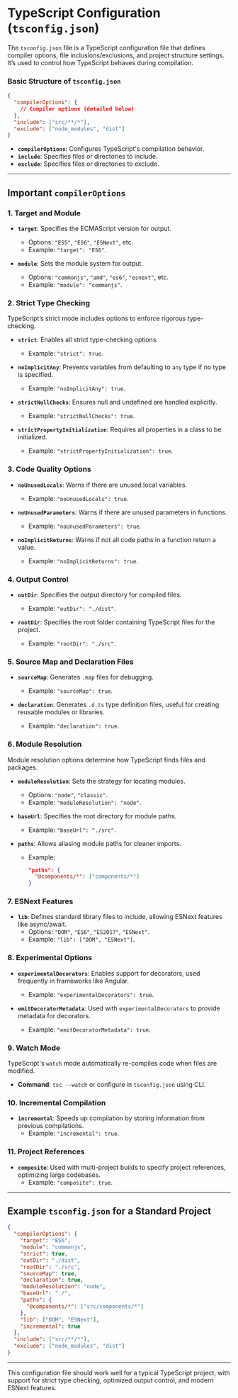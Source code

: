 # TypeScript Configuration (`tsconfig.json`)

The `tsconfig.json` file is a TypeScript configuration file that defines compiler options, file inclusions/exclusions, and project structure settings. It’s used to control how TypeScript behaves during compilation.

### Basic Structure of `tsconfig.json`

```json
{
  "compilerOptions": {
    // Compiler options (detailed below)
  },
  "include": ["src/**/*"],
  "exclude": ["node_modules", "dist"]
}
```

- **`compilerOptions`**: Configures TypeScript's compilation behavior.
- **`include`**: Specifies files or directories to include.
- **`exclude`**: Specifies files or directories to exclude.

---

## Important `compilerOptions`

### 1. **Target and Module**

- **`target`**: Specifies the ECMAScript version for output.
   - Options: `"ES5"`, `"ES6"`, `"ESNext"`, etc.
   - Example: `"target": "ES6"`.

- **`module`**: Sets the module system for output.
   - Options: `"commonjs"`, `"amd"`, `"es6"`, `"esnext"`, etc.
   - Example: `"module": "commonjs"`.

### 2. **Strict Type Checking**

TypeScript’s strict mode includes options to enforce rigorous type-checking.

- **`strict`**: Enables all strict type-checking options.
   - Example: `"strict": true`.

- **`noImplicitAny`**: Prevents variables from defaulting to `any` type if no type is specified.
   - Example: `"noImplicitAny": true`.

- **`strictNullChecks`**: Ensures null and undefined are handled explicitly.
   - Example: `"strictNullChecks": true`.

- **`strictPropertyInitialization`**: Requires all properties in a class to be initialized.
   - Example: `"strictPropertyInitialization": true`.

### 3. **Code Quality Options**

- **`noUnusedLocals`**: Warns if there are unused local variables.
   - Example: `"noUnusedLocals": true`.

- **`noUnusedParameters`**: Warns if there are unused parameters in functions.
   - Example: `"noUnusedParameters": true`.

- **`noImplicitReturns`**: Warns if not all code paths in a function return a value.
   - Example: `"noImplicitReturns": true`.

### 4. **Output Control**

- **`outDir`**: Specifies the output directory for compiled files.
   - Example: `"outDir": "./dist"`.

- **`rootDir`**: Specifies the root folder containing TypeScript files for the project.
   - Example: `"rootDir": "./src"`.

### 5. **Source Map and Declaration Files**

- **`sourceMap`**: Generates `.map` files for debugging.
   - Example: `"sourceMap": true`.

- **`declaration`**: Generates `.d.ts` type definition files, useful for creating reusable modules or libraries.
   - Example: `"declaration": true`.

### 6. **Module Resolution**

Module resolution options determine how TypeScript finds files and packages.

- **`moduleResolution`**: Sets the strategy for locating modules.
   - Options: `"node"`, `"classic"`.
   - Example: `"moduleResolution": "node"`.

- **`baseUrl`**: Specifies the root directory for module paths.
   - Example: `"baseUrl": "./src"`.

- **`paths`**: Allows aliasing module paths for cleaner imports.
   - Example:
     ```json
     "paths": {
       "@components/*": ["components/*"]
     }
     ```

### 7. **ESNext Features**

- **`lib`**: Defines standard library files to include, allowing ESNext features like async/await.
   - Options: `"DOM"`, `"ES6"`, `"ES2017"`, `"ESNext"`.
   - Example: `"lib": ["DOM", "ESNext"]`.

### 8. **Experimental Options**

- **`experimentalDecorators`**: Enables support for decorators, used frequently in frameworks like Angular.
   - Example: `"experimentalDecorators": true`.

- **`emitDecoratorMetadata`**: Used with `experimentalDecorators` to provide metadata for decorators.
   - Example: `"emitDecoratorMetadata": true`.

### 9. **Watch Mode**

TypeScript's `watch` mode automatically re-compiles code when files are modified.

- **Command**: `tsc --watch` or configure in `tsconfig.json` using CLI.

### 10. **Incremental Compilation**

- **`incremental`**: Speeds up compilation by storing information from previous compilations.
   - Example: `"incremental": true`.

### 11. **Project References**

- **`composite`**: Used with multi-project builds to specify project references, optimizing large codebases.
   - Example: `"composite": true`.

---

## Example `tsconfig.json` for a Standard Project

```json
{
  "compilerOptions": {
    "target": "ES6",
    "module": "commonjs",
    "strict": true,
    "outDir": "./dist",
    "rootDir": "./src",
    "sourceMap": true,
    "declaration": true,
    "moduleResolution": "node",
    "baseUrl": "./",
    "paths": {
      "@components/*": ["src/components/*"]
    },
    "lib": ["DOM", "ESNext"],
    "incremental": true
  },
  "include": ["src/**/*"],
  "exclude": ["node_modules", "dist"]
}
```

---

This configuration file should work well for a typical TypeScript project, with support for strict type checking, optimized output control, and modern ESNext features.
